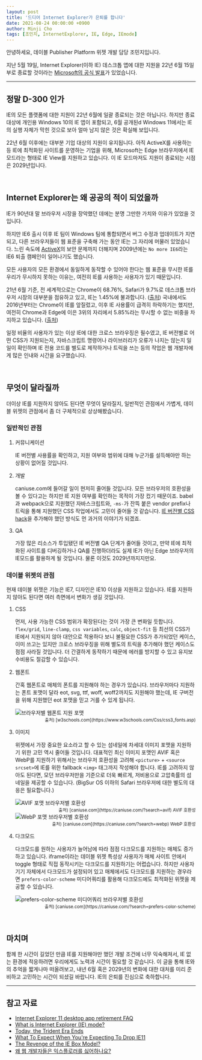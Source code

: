 ```yaml
---
layout: post
title: '드디어 Internet Explorer가 은퇴를 합니다'
date: 2021-08-24 00:00:00 +0900
author: Minji Cho
tags: [조민지, InternetExplorer, IE, Edge, IEmode]
---
```


안녕하세요, 데이블 Publisher Platform 위젯 개발 담당 조민지입니다.

지난 5월 19일, Internet Explorer(이하 IE) 데스크톱 앱에 대한 지원을 22년 6월 15일부로 종료할 것이라는 [Microsoft의 공식 발표](https://blogs.windows.com/windowsexperience/2021/05/19/the-future-of-internet-explorer-on-windows-10-is-in-microsoft-edge/)가 있었습니다.

<hr>

## 정말 D-300 인가

IE의 모든 플랫폼에 대한 지원이 22년 6월에 일괄 종료되는 것은 아닙니다.
하지만 종료 대상에 개인용 Windows 10의 IE 앱이 포함되고, 6월 공개된d Windows 11에서는 IE의 실행 자체가 막힌 것으로 보아 얼마 남지 않은 것은 확실해 보입니다.

22년 6월 이후에는 대부분 기업 대상의 지원이 유지됩니다. 아직 ActiveX를 사용하는 등 IE에 최적화된 사이트를 운영하는 기업을 위해, Microsoft는 Edge 브라우저에서 IE 모드라는 형태로 IE View를 지원하고 있습니다. 이 IE 모드마저도 지원이 종료되는 시점은 2029년입니다.

<br>

## Internet Explorer는 왜 공공의 적이 되었을까

IE가 90년대 말 브라우저 시장을 장악했던 데에는 분명 그만한 가치와 이유가 있었을 것입니다.

하지만 IE6 출시 이후 IE 팀이 Windows 팀에 통합되면서 버그 수정과 업데이트가 지연되고, 다른 브라우저들이 웹 표준을 구축해 가는 동안 IE는 그 자리에 머물러 있었습니다. 느린 속도에 [ActiveX](https://ko.wikipedia.org/wiki/%EC%95%A1%ED%8B%B0%EB%B8%8CX)의 보안 문제까지 더해지며 2009년에는 `No more IE6`라는 IE6 퇴출 캠페인이 일어나기도 했습니다.

모든 사용자의 모든 환경에서 동일하게 동작할 수 있어야 한다는 웹 표준을 무시한 IE를 우리가 무시하지 못하는 이유는, 여전히 IE를 사용하는 사용자가 있기 때문입니다.

21년 6월 기준, 전 세계적으로는 Chrome이 68.76%, Safari가 9.7%로 데스크톱 브라우저 시장의 대부분을 점유하고 있고, IE는 1.45%에 불과합니다. ([출처](https://gs.statcounter.com/browser-market-share/desktop/worldwide/#monthly-202106-202106-bar))
국내에서도 2016년부터는 Chrome이 IE를 앞질렀고, 이후 IE 사용률이 급격히 하락하기는 했지만, 여전히 Chrome과 Edge에 이은 3위의 자리에서 5.85%라는 무시할 수 없는 비중을 차지하고 있습니다. ([출처](https://gs.statcounter.com/browser-market-share/desktop/south-korea/#monthly-202106-202106-bar))

일정 비율의 사용자가 있는 이상 IE에 대한 크로스 브라우징은 필수였고, IE 버전별로 어떤 CSS가 지원되는지, 자바스크립트 명령어나 라이브러리가 오류가 나지는 않는지 일일이 확인하며 IE 전용 코드를 별도로 제작하거나 트릭을 쓰는 등의 작업은 웹 개발자에게 많은 인내와 시간을 요구했습니다.

<br>

## 무엇이 달라질까

더이상 IE를 지원하지 않아도 된다면 무엇이 달라질지, 일반적인 관점에서 가볍게, 데이블 위젯의 관점에서 좀 더 구체적으로 상상해봤습니다.

### 일반적인 관점

1. 커뮤니케이션

   IE 버전별 사용률을 확인하고, 지원 여부와 범위에 대해 누군가를 설득해야만 하는 상황이 없어질 것입니다.

2. 개발

   caniuse.com에 들어갈 일이 현저히 줄어들 것입니다. 모든 브라우저의 호환성을 볼 수 있다고는 하지만 IE 지원 여부를 확인하는 목적이 가장 컸기 때문이죠. babel과 webpack으로 지원했던 자바스크립트와, `-ms-`가 잔뜩 붙은 vendor prefix나 트릭을 통해 지원했던 CSS 작업에서도 고민이 줄어들 것 같습니다. [IE 버전별 CSS hack](https://css-tricks.com/how-to-create-an-ie-only-stylesheet/)을 추가해야 했던 방식도 먼 과거의 이야기가 되겠죠.

3. QA

   가장 많은 리소스가 투입됐던 IE 버전별 QA 단계가 줄어들 것이고, 만약 IE에 최적화된 사이트를 디버깅하거나 QA를 진행하더라도 실제 IE가 아닌 Edge 브라우저의 IE모드를 활용하게 될 것입니다. 물론 이것도 2029년까지지만요.

### 데이블 위젯의 관점

현재 데이블 위젯은 기능은 IE7, 디자인은 IE10 이상을 지원하고 있습니다. IE를 지원하지 않아도 된다면 여러 측면에서 변화가 생길 것입니다.

1. CSS

   먼저, 사용 가능한 CSS 범위가 확장된다는 것이 가장 큰 변화일 듯합니다.
   `flex/grid`, `line-clamp`, `css variables`, `calc`, `object-fit` 등 최선의 CSS가 IE에서 지원되지 않아 대안으로 적용하다 보니 불필요한 CSS가 추가되었던 케이스, 이미 쓰고는 있지만 크로스 브라우징을 위해 별도의 트릭을 추가해야 했던 케이스도 점점 사라질 것입니다. 더 간결하게 동작하기 때문에 에러를 방지할 수 있고 유지보수비용도 절감할 수 있습니다.

2. 웹폰트

   간혹 웹폰트로 매체의 폰트를 지원해야 하는 경우가 있습니다. 브라우저마다 지원하는 폰트 포맷이 달라 eot, svg, ttf, woff, woff2까지도 지원해야 했는데, IE 구버전을 위해 지원했던 eot 포맷을 믿고 거를 수 있게 됩니다.

   <img src="/techblog/assets/images/IE-Retirement/webfont-format.png" alt="브라우저별 웹폰트 지원 포맷" />
   <small style="display:block;text-align:right">출처) [w3schools.com](https://www.w3schools.com/Css/css3_fonts.asp)</small>

3. 이미지

   위젯에서 가장 중요한 요소라고 할 수 있는 섬네일에 차세대 이미지 포맷을 지원하기 위한 고민 역시 줄어들 것입니다.
   대표적인 최신 이미지 포맷인 AVIF 혹은 WebP를 지원하기 위해서는 브라우저 호환성을 고려해 `<picture>` + `<source srcset>`에 IE를 위한 fallback `<img>` 태그까지 작성해야 합니다.
   IE를 고려하지 않아도 된다면, 모던 브라우저만을 기준으로 더욱 빠르게, 저비용으로 고압축률의 섬네일을 제공할 수 있습니다. (BigSur OS 이하의 Safari 브라우저에 대한 별도의 대응은 필요합니다.)

   <img src="/techblog/assets/images/IE-Retirement/avif.png" alt="AVIF 포맷 브라우저별 호환성" />
   <small style="display:block;text-align:right">출처) [caniuse.com](https://caniuse.com/?search=avif) AVIF 호환성</small>

   <img src="/techblog/assets/images/IE-Retirement/webp.png" alt="WebP 포맷 브라우저별 호환성" />
   <small style="display:block;text-align:right">출처) [caniuse.com](https://caniuse.com/?search=webp) WebP 호환성</small>

4. 다크모드

   다크모드를 원하는 사용자가 늘어남에 따라 점점 다크모드를 지원하는 매체도 증가하고 있습니다. iframe이라는 데이블 위젯 특성상 사용자가 매체 사이트 안에서 toggle 형태로 직접 동작시키는 다크모드를 지원하기는 어렵습니다. 하지만 사용자 기기 자체에서 다크모드가 설정되어 있고 매체에서도 다크모드를 지원하는 경우라면 `prefers-color-scheme` 미디어쿼리를 활용해 다크모드에도 최적화된 위젯을 제공할 수 있습니다.

   <img src="/techblog/assets/images/IE-Retirement/prefers-color-scheme.png" alt="prefers-color-scheme 미디어쿼리 브라우저별 호환성" />
   <small style="display:block;text-align:right">출처) [caniuse.com](https://caniuse.com/?search=prefers-color-scheme)</small>

<br>

## 마치며

함께 한 시간이 길었던 만큼 IE를 지원해야만 했던 개발 조건에 너무 익숙해져서, IE 없는 환경에 적응하려면 우리에게도 노력과 시간이 필요할 것 같습니다. 이 글을 통해 IE와의 추억을 짧게나마 떠올려보고, 내년 6월 혹은 2029년의 변화에 대한 대처를 미리 준비하고 고민하는 시간이 되셨길 바랍니다. IE의 은퇴를 진심으로 축하합니다.

<hr>

## 참고 자료

- [Internet Explorer 11 desktop app retirement FAQ](https://techcommunity.microsoft.com/t5/windows-it-pro-blog/internet-explorer-11-desktop-app-retirement-faq/ba-p/2366549)
- [What is Internet Explorer (IE) mode?](https://docs.microsoft.com/en-us/deployedge/edge-ie-mode)
- [Today, the Trident Era Ends](https://schepp.dev/posts/today-the-trident-era-ends/)
- [What To Expect When You're Expecting To Drop IE11](https://dev.to/samthor/what-to-expect-when-you-re-expecting-to-drop-ie11-ifg)
- [The Revenge of the IE Box Model?](https://www.jefftk.com/p/the-revenge-of-the-ie-box-model)
- [왜 웹 개발자들은 익스플로러를 싫어하나요?](https://www.youtube.com/watch?v=T8r-6mMlzWg)
